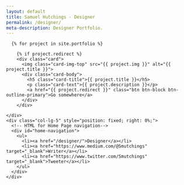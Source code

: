 ```yaml
---
layout: default
title: Samuel Hutchings - Designer
permalink: /designer/
meta-description: Designer Portfolio.
---
```


  <div class="container">
  <div class="row full-height">
    <div class="col-lg-7 col-left-scroll">

      {% for project in site.portfolio %}

        {% if project.redirect %}
        <div class="card">
          <img class="card-img-top" src="{{ project.img }}" alt="{{ project.title }}">
          <div class="card-body">
            <h5 class="card-title">{{ project.title }}</h5>
            <p class="card-text">{{ project.description }}</p>
            <a href="{{ project.redirect }}" class="btn btn-block btn-outline-primary">Go somewhere</a>
          </div>
        </div>

    </div>
    <div class="col-lg-5" style="position: fixed; right: 0%;">
      <!-- HTML for Home Page navigation-->
      <div id="home-navigation">
        <ul>
          <li><a href="/designer/">Designer</a></li>
          <li><a href="https://www.medium.com/@Smutchings" target="_blank">Writer</a></li>
          <li><a href="https://www.twitter.com/Smutchings" target="_blank">Tweeter</a></li>
        </ul>
      </div>
    </div>
  </div>
</div>
